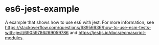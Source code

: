 # es6-jest-example

A example that shows how to use es6 with jest. For more information, see <https://stackoverflow.com/questions/68956636/how-to-use-esm-tests-with-jest/69059786#69059786> and <https://jestjs.io/docs/ecmascript-modules>.
